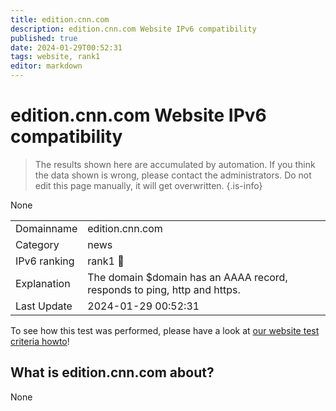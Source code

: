 ```yaml
---
title: edition.cnn.com
description: edition.cnn.com Website IPv6 compatibility
published: true
date: 2024-01-29T00:52:31
tags: website, rank1
editor: markdown
---
```


# edition.cnn.com Website IPv6 compatibility

> The results shown here are accumulated by automation. If you think the data shown is wrong, please contact the administrators. 
> Do not edit this page manually, it will get overwritten.
{.is-info}

None


|   |   |
| - | - |
| Domainname | edition.cnn.com
| Category | news |
| IPv6 ranking | rank1 :1st_place_medal: |
| Explanation | The domain $domain has an AAAA record, responds to ping, http and https. |
| Last Update | 2024-01-29 00:52:31 |

To see how this test was performed, please have a look at [our website test criteria howto](/howto/testcriteria/website)!


## What is edition.cnn.com about?
None
